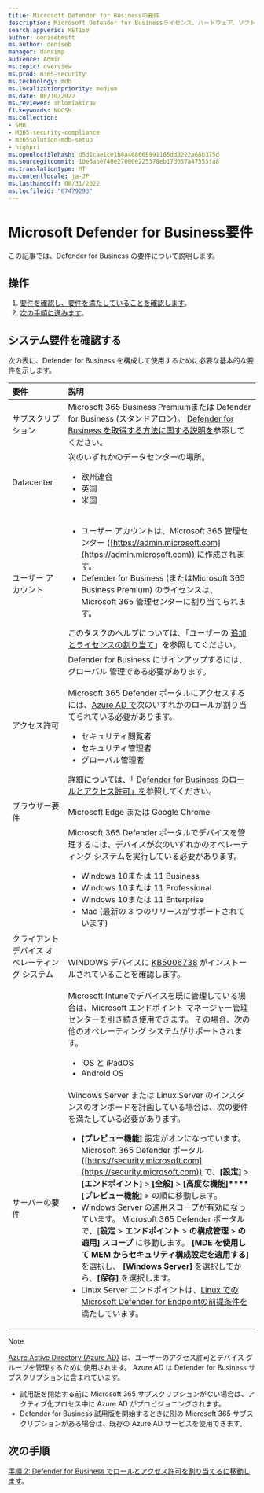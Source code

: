 ```yaml
---
title: Microsoft Defender for Businessの要件
description: Microsoft Defender for Businessライセンス、ハードウェア、ソフトウェアの要件
search.appverid: MET150
author: denisebmsft
ms.author: deniseb
manager: dansimp
audience: Admin
ms.topic: overview
ms.prod: m365-security
ms.technology: mdb
ms.localizationpriority: medium
ms.date: 08/10/2022
ms.reviewer: shlomiakirav
f1.keywords: NOCSH
ms.collection:
- SMB
- M365-security-compliance
- m365solution-mdb-setup
- highpri
ms.openlocfilehash: d5d1cae1ce1b8a468668991165dd8222a68b375d
ms.sourcegitcommit: 10e6abe740e27000e223378eb17d657a47555fa8
ms.translationtype: MT
ms.contentlocale: ja-JP
ms.lasthandoff: 08/31/2022
ms.locfileid: "67479293"
---
```

# <a name="microsoft-defender-for-business-requirements"></a>Microsoft Defender for Business要件

この記事では、Defender for Business の要件について説明します。

## <a name="what-to-do"></a>操作

1. [要件を確認し、要件を満たしていることを確認します](#review-the-requirements)。
2. [次の手順に進みます](#next-steps)。


## <a name="review-the-requirements"></a>システム要件を確認する

次の表に、Defender for Business を構成して使用するために必要な基本的な要件を示します。

| 要件 | 説明 |
|:---|:---|
| サブスクリプション | Microsoft 365 Business Premiumまたは Defender for Business (スタンドアロン)。 [Defender for Business を取得する方法に関する説明を](get-defender-business.md)参照してください。  |
| Datacenter | 次のいずれかのデータセンターの場所。 <ul><li>欧州連合</li><li>英国</li><li>米国</li></ul> |
| ユーザー アカウント |<ul><li>ユーザー アカウントは、Microsoft 365 管理センター ([https://admin.microsoft.com](https://admin.microsoft.com)) に作成されます。</li><li>Defender for Business (またはMicrosoft 365 Business Premium) のライセンスは、Microsoft 365 管理センターに割り当てられます。</li></ul>このタスクのヘルプについては、「ユーザーの [追加とライセンスの割り当て](mdb-add-users.md)」を参照してください。 |
| アクセス許可  | Defender for Business にサインアップするには、グローバル 管理である必要があります。<br/><br/>Microsoft 365 Defender ポータルにアクセスするには、[Azure AD で](mdb-roles-permissions.md)次のいずれかのロールが割り当てられている必要があります。<ul><li>セキュリティ閲覧者</li><li>セキュリティ管理者</li><li>グローバル管理者</li></ul>詳細については、「 [Defender for Business のロールとアクセス許可」を](mdb-roles-permissions.md)参照してください。 |
| ブラウザー要件 | Microsoft Edge または Google Chrome |
| クライアント デバイス オペレーティング システム | Microsoft 365 Defender ポータルでデバイスを管理するには、デバイスが次のいずれかのオペレーティング システムを実行している必要があります。 <ul><li>Windows 10または 11 Business</li><li>Windows 10または 11 Professional</li><li>Windows 10または 11 Enterprise</li><li>Mac (最新の 3 つのリリースがサポートされています)</li></ul><br/><br/>WINDOWS デバイスに [KB5006738](https://support.microsoft.com/topic/october-26-2021-kb5006738-os-builds-19041-1320-19042-1320-and-19043-1320-preview-ccbce6bf-ae00-4e66-9789-ce8e7ea35541) がインストールされていることを確認します。 <br/><br/>Microsoft Intuneでデバイスを既に管理している場合は、Microsoft エンドポイント マネージャー管理センターを引き続き使用できます。 その場合、次の他のオペレーティング システムがサポートされます。 <ul><li>iOS と iPadOS</li><li>Android OS</li></ul> |
| サーバーの要件 | Windows Server または Linux Server のインスタンスのオンボードを計画している場合は、次の要件を満たしている必要があります。 <ul><li>**[プレビュー機能]** 設定がオンになっています。 Microsoft 365 Defender ポータル ([https://security.microsoft.com](https://security.microsoft.com)) で、**[設定]** > **[エンドポイント]** > **[全般]** > **[高度な機能]****[プレビュー機能]** >  の順に移動します。</li><li>Windows Server の適用スコープが有効になっています。 Microsoft 365 Defender ポータルで、[**設定** > **エンドポイント** > **の構成管理** > **の適用] スコープ** に移動します。 **[MDE を使用して MEM からセキュリティ構成設定を適用する]** を選択し、  **[Windows Server]** を選択してから、**[保存]** を選択します。</li><li>Linux Server エンドポイントは、[Linux でのMicrosoft Defender for Endpointの前提条件を](../defender-endpoint/microsoft-defender-endpoint-linux.md#prerequisites)満たしています。</li></ul> |

> [!NOTE]
> [Azure Active Directory (Azure AD)](/azure/active-directory/fundamentals/active-directory-whatis) は、ユーザーのアクセス許可とデバイス グループを管理するために使用されます。 Azure AD は Defender for Business サブスクリプションに含まれています。 
> - 試用版を開始する前に Microsoft 365 サブスクリプションがない場合は、アクティブ化プロセス中に Azure AD がプロビジョニングされます。 
> - Defender for Business 試用版を開始するときに別の Microsoft 365 サブスクリプションがある場合は、既存の Azure AD サービスを使用できます。 

## <a name="next-steps"></a>次の手順

[手順 2: Defender for Business でロールとアクセス許可を割り当てるに移動します](mdb-roles-permissions.md)。
 
